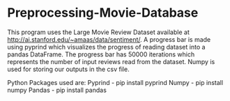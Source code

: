 # Preprocessing-Movie-Database
This program uses the Large Movie Review Dataset available at http://ai.stanford.edu/~amaas/data/sentiment/.
A progress bar is made using pyprind which visualizes the progress of reading dataset into a pandas DataFrame.
The progress bar has 50000 iterations which represents the number of input reviews read from the dataset.
Numpy is used for storing our outputs in the csv file.

Python Packages used are:
Pyprind - pip install pyprind 
Numpy - pip install numpy
Pandas - pip install pandas
